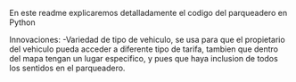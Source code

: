 En este readme explicaremos detalladamente el codigo del parqueadero en Python 

Innovaciones:
-Variedad de tipo de vehiculo, se usa para que el propietario del vehiculo pueda acceder a diferente tipo de tarifa, tambien que dentro del mapa tengan un lugar especifico, y pues que haya inclusion de todos los sentidos en el parqueadero.
